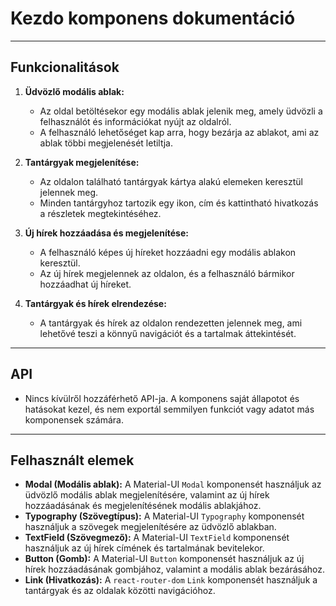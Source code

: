 # Kezdo komponens dokumentáció

---

## Funkcionalitások

1. **Üdvözlő modális ablak:**
   - Az oldal betöltésekor egy modális ablak jelenik meg, amely üdvözli a felhasználót és információkat nyújt az oldalról.
   - A felhasználó lehetőséget kap arra, hogy bezárja az ablakot, ami az ablak többi megjelenését letiltja.
   
2. **Tantárgyak megjelenítése:**
   - Az oldalon található tantárgyak kártya alakú elemeken keresztül jelennek meg.
   - Minden tantárgyhoz tartozik egy ikon, cím és kattintható hivatkozás a részletek megtekintéséhez.
   
3. **Új hírek hozzáadása és megjelenítése:**
   - A felhasználó képes új híreket hozzáadni egy modális ablakon keresztül.
   - Az új hírek megjelennek az oldalon, és a felhasználó bármikor hozzáadhat új híreket.
   
4. **Tantárgyak és hírek elrendezése:**
   - A tantárgyak és hírek az oldalon rendezetten jelennek meg, ami lehetővé teszi a könnyű navigációt és a tartalmak áttekintését.

---

## API

- Nincs kívülről hozzáférhető API-ja. A komponens saját állapotot és hatásokat kezel, és nem exportál semmilyen funkciót vagy adatot más komponensek számára.

---

## Felhasznált elemek

- **Modal (Modális ablak):** A Material-UI `Modal` komponensét használjuk az üdvözlő modális ablak megjelenítésére, valamint az új hírek hozzáadásának és megjelenítésének modális ablakjához.
- **Typography (Szövegtípus):** A Material-UI `Typography` komponensét használjuk a szövegek megjelenítésére az üdvözlő ablakban.
- **TextField (Szövegmező):** A Material-UI `TextField` komponensét használjuk az új hírek címének és tartalmának bevitelekor.
- **Button (Gomb):** A Material-UI `Button` komponensét használjuk az új hírek hozzáadásának gombjához, valamint a modális ablak bezárásához.
- **Link (Hivatkozás):** A `react-router-dom` `Link` komponensét használjuk a tantárgyak és az oldalak közötti navigációhoz.